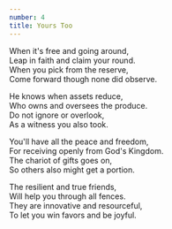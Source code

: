 ```yaml
---
number: 4
title: Yours Too
---
```

When it's free and going around,  
Leap in faith and claim your round.  
When you pick from the reserve,  
Come forward though none did observe.

He knows when assets reduce,  
Who owns and oversees the produce.  
Do not ignore or overlook,  
As a witness you also took.

You'll have all the peace and freedom,  
For receiving openly from God's Kingdom.  
The chariot of gifts goes on,  
So others also might get a portion.

The resilient and true friends,  
Will help you through all fences.  
They are innovative and resourceful,  
To let you win favors and be joyful.
